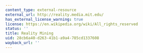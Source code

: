 ```yaml
---
content_type: external-resource
external_url: http://reality.media.mit.edu/
has_external_license_warning: true
license: https://en.wikipedia.org/wiki/All_rights_reserved
status: ''
title: Reality Mining
uid: 28cb6a40-d263-41b1-a9a4-785cd1337608
wayback_url: ''
---
```

